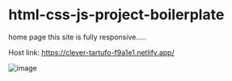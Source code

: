 # html-css-js-project-boilerplate
home page
this site is fully responsive.....


Host link: https://clever-tartufo-f9a1e1.netlify.app/

![image](https://user-images.githubusercontent.com/44225246/218492322-a154a1da-7719-43e4-b48f-094d9d102462.png)

